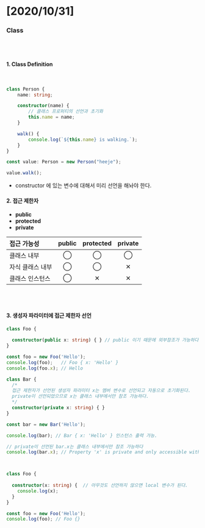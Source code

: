 # [2020/10/31]



### Class



</br></br>

#### 1. Class Definition

</br>

```typescript
class Person {
    name: string;

    constructor(name) {
        // 클래스 프로퍼티의 선언과 초기화
        this.name = name;
    }

    walk() {
        console.log(`${this.name} is walking.`);
    }
}

const value: Person = new Person("heeje");

value.walk();

```

- constructor 에 있는 변수에 대해서 미리 선언을 해놔야 한다. 





#### 2. 접근 제한자

- **public**
- **protected** 
- **private**

| 접근 가능성      | public | protected | private |
| :--------------- | :----: | :-------: | :-----: |
| 클래스 내부      |   ◯    |     ◯     |    ◯    |
| 자식 클래스 내부 |   ◯    |     ◯     |    ✕    |
| 클래스 인스턴스  |   ◯    |     ✕     |    ✕    |



</br></br>



#### 3. 생성자 파라미터에 접근 제한자 선언

```typescript
class Foo {
  
  constructor(public x: string) { } // public 이기 때문에 외부참조가 가능하다.
}

const foo = new Foo('Hello');
console.log(foo);   // Foo { x: 'Hello' }
console.log(foo.x); // Hello

class Bar {
  /*
  접근 제한자가 선언된 생성자 파라미터 x는 멤버 변수로 선언되고 자동으로 초기화된다.
  private이 선언되었으므로 x는 클래스 내부에서만 참조 가능하다.
  */
  constructor(private x: string) { }
}

const bar = new Bar('Hello');

console.log(bar); // Bar { x: 'Hello' } 인스턴스 출력 가능.

// private이 선언된 bar.x는 클래스 내부에서만 참조 가능하다
console.log(bar.x); // Property 'x' is private and only accessible within class 'Bar'.



class Foo {
  
  constructor(x: string) {  // 아무것도 선언하지 않으면 local 변수가 된다. 
    console.log(x);
  }
}

const foo = new Foo('Hello');
console.log(foo); // Foo {}

```













